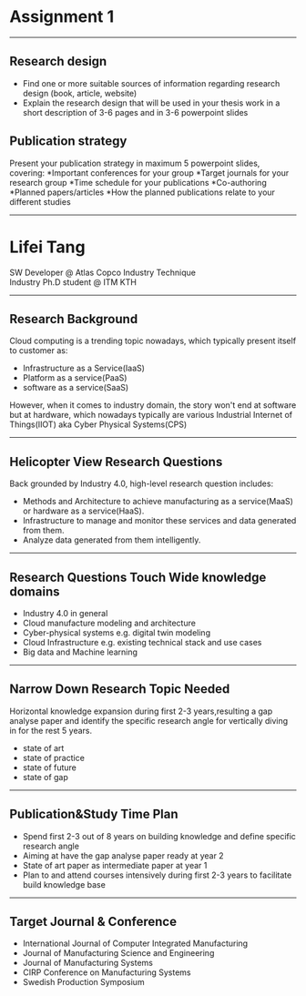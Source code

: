 # Assignment 1

---

## Research design 
- Find one or more suitable sources of information regarding research design (book, article, website)
- Explain the research design that will be used in your thesis work in a short description of 3-6 pages and in 3-6 powerpoint slides


## Publication strategy
Present your publication strategy in maximum 5 powerpoint slides, covering:
*Important conferences for your group
*Target journals for your research group
*Time schedule for your publications
*Co-authoring
*Planned papers/articles
*How the planned publications relate to your different studies

---

# Lifei Tang  
SW Developer @ Atlas Copco Industry Technique  
Industry Ph.D student @ ITM KTH

---

## Research Background

Cloud computing is a trending topic nowadays, which typically present itself to customer as:
 * Infrastructure as a Service(IaaS)
 * Platform as a service(PaaS)
 * software as a service(SaaS) 

However, when it comes to industry domain, the story won't end at software but at hardware, which nowadays typically are various Industrial Internet of Things(IIOT) aka Cyber Physical Systems(CPS) 

---

## Helicopter View Research Questions
Back grounded by Industry 4.0, high-level research question includes: 
 * Methods and Architecture to achieve manufacturing as a service(MaaS) or hardware as a service(HaaS).
 * Infrastructure to manage and monitor these services and data generated from them. 
 * Analyze data generated from them intelligently.

---

## Research Questions Touch Wide knowledge domains
* Industry 4.0 in general
* Cloud manufacture modeling and architecture
* Cyber-physical systems e.g. digital twin modeling
* Cloud Infrastructure e.g. existing technical stack and use cases 
* Big data and Machine learning 

---

## Narrow Down Research Topic Needed 
Horizontal knowledge expansion during first 2-3 years,resulting a gap analyse paper and identify the specific research angle for vertically diving in for the rest 5 years.
 * state of art
 * state of practice
 * state of future
 * state of gap

---

## Publication&Study Time Plan
 * Spend first 2-3 out of 8 years on building knowledge and define specific research angle
 * Aiming at have the gap analyse paper ready at year 2
 * State of art paper as intermediate paper at year 1
 * Plan to and attend courses intensively during first 2-3 years to facilitate build knowledge base 

---

## Target Journal & Conference
* International Journal of Computer Integrated Manufacturing
* Journal of Manufacturing Science and Engineering
* Journal of Manufacturing Systems
* CIRP Conference on Manufacturing Systems
* Swedish Production Symposium  
